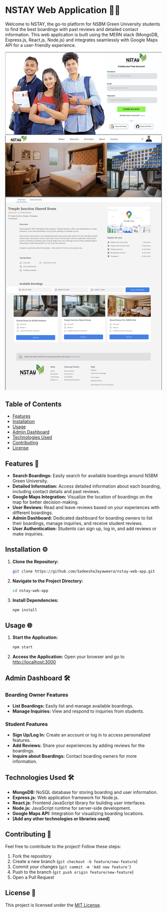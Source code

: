 # NSTAY Web Application 🏡🌐

Welcome to NSTAY, the go-to platform for NSBM Green University students to find the best boardings with past reviews and detailed contact information. This web application is built using the MERN stack (MongoDB, Express.js, React.js, Node.js) and integrates seamlessly with Google Maps API for a user-friendly experience.

<img src="UI NSTAY/NSTAY.png">
<br>
<img src="UI NSTAY/Product Page .png">

## Table of Contents
- [Features](#features)
- [Installation](#installation)
- [Usage](#usage)
- [Admin Dashboard](#admin-dashboard)
- [Technologies Used](#technologies-used)
- [Contributing](#contributing)
- [License](#license)

## Features 🚀

- **Search Boardings:** Easily search for available boardings around NSBM Green University.
- **Detailed Information:** Access detailed information about each boarding, including contact details and past reviews.
- **Google Maps Integration:** Visualize the location of boardings on the map for better decision-making.
- **User Reviews:** Read and leave reviews based on your experiences with different boardings.
- **Admin Dashboard:** Dedicated dashboard for boarding owners to list their boardings, manage inquiries, and receive student reviews.
- **User Authentication:** Students can sign up, log in, and add reviews or make inquiries.

## Installation ⚙️

1. **Clone the Repository:**
   ```bash
   git clone https://github.com/SadeeshaJayaweera/nstay-web-app.git
   ```

2. **Navigate to the Project Directory:**
   ```bash
   cd nstay-web-app
   ```

3. **Install Dependencies:**
   ```bash
   npm install
   ```

## Usage 🌐

1. **Start the Application:**
   ```bash
   npm start
   ```

2. **Access the Application:**
   Open your browser and go to [http://localhost:3000](http://localhost:3000)

## Admin Dashboard 🛠️

### Boarding Owner Features
- **List Boardings:** Easily list and manage available boardings.
- **Manage Inquiries:** View and respond to inquiries from students.

### Student Features
- **Sign Up/Log In:** Create an account or log in to access personalized features.
- **Add Reviews:** Share your experiences by adding reviews for the boardings.
- **Inquire about Boardings:** Contact boarding owners for more information.

## Technologies Used 🛠️

- **MongoDB:** NoSQL database for storing boarding and user information.
- **Express.js:** Web application framework for Node.js.
- **React.js:** Frontend JavaScript library for building user interfaces.
- **Node.js:** JavaScript runtime for server-side development.
- **Google Maps API:** Integration for visualizing boarding locations.
- **[Add any other technologies or libraries used]**

## Contributing 🤝

Feel free to contribute to the project! Follow these steps:
1. Fork the repository
2. Create a new branch (`git checkout -b feature/new-feature`)
3. Commit your changes (`git commit -m 'Add new feature'`)
4. Push to the branch (`git push origin feature/new-feature`)
5. Open a Pull Request

## License 📄

This project is licensed under the [MIT License](LICENSE).
